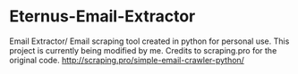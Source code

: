# Eternus-Email-Extractor
Email Extractor/ Email scraping tool created in python for personal use. 
This project is currently being modified by me. Credits to scraping.pro for the original code. http://scraping.pro/simple-email-crawler-python/
